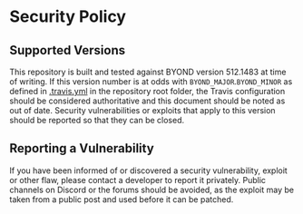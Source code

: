 # Security Policy

## Supported Versions

This repository is built and tested against BYOND version 512.1483 at time of writing. If this version number is at odds with `BYOND_MAJOR`.`BYOND_MINOR` as defined in [.travis.yml](https://github.com/NebulaSS13/Nebula/blob/dev/.travis.yml#L8) in the repository root folder, the Travis configuration should be considered authoritative and this document should be noted as out of date. Security vulnerabilities or exploits that apply to this version should be reported so that they can be closed.

## Reporting a Vulnerability

If you have been informed of or discovered a security vulnerability, exploit or other flaw, please contact a developer to report it privately. Public channels on Discord or the forums should be avoided, as the exploit may be taken from a public post and used before it can be patched.
